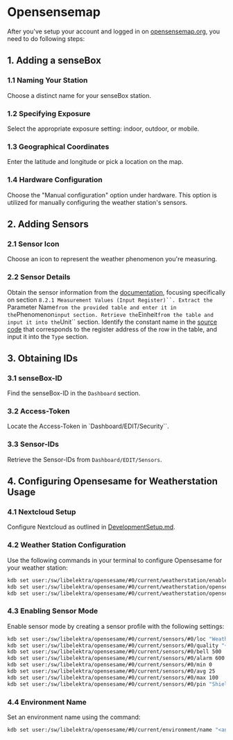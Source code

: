 # Opensensemap
After you've setup your account and logged in on [opensensemap.org](https://www.opensensemap.org/), you need to do following steps:

## 1. Adding a senseBox

### 1.1 Naming Your Station
Choose a distinct name for your senseBox station.
### 1.2 Specifying Exposure
Select the appropriate exposure setting: indoor, outdoor, or mobile.
### 1.3 Geographical Coordinates
Enter the latitude and longitude or pick a location on the map.
### 1.4 Hardware Configuration
Choose the "Manual configuration" option under hardware.
This option is utilized for manually configuring the weather station's sensors.

## 2. Adding Sensors

### 2.1 Sensor Icon
Choose an icon to represent the weather phenomenon you're measuring.
### 2.2 Sensor Details 
Obtain the sensor information from the [ documentation](https://www.vetterag.ch/images/pdf/thies/BA/4.920x.x0.xxx_ClimaSensor_US_d.pdf), focusing specifically on section `8.2.1 Measurement Values (Input Register)``.
Extract the `Parameter Name` from the provided table and enter it in the `Phenomenon` input section.
Retrieve the `Einheit` from the table and input it into the `Unit`` section.
Identify the constant name in the [source code](../src/clima_sensor_us.rs) that corresponds to the register address of the row in the table, and input it into the `Type` section.

## 3. Obtaining IDs

### 3.1 senseBox-ID
Find the senseBox-ID in the `Dashboard` section.
### 3.2 Access-Token
Locate the Access-Token in `Dashboard/EDIT/Security``.
### 3.3 Sensor-IDs
Retrieve the Sensor-IDs from `Dashboard/EDIT/Sensors`.

## 4. Configuring Opensesame for Weatherstation Usage

### 4.1 Nextcloud Setup 
Configure Nextcloud as outlined in [DevelopmentSetup.md](./DevelopmentSetup.md).
### 4.2 Weather Station Configuration
Use the following commands in your terminal to configure Opensesame for your weather station:
```bash
kdb set user:/sw/libelektra/opensesame/#0/current/weatherstation/enable "1"
kdb set user:/sw/libelektra/opensesame/#0/current/weatherstation/opensensemap/id "<opensensemap-box-id>"
kdb set user:/sw/libelektra/opensesame/#0/current/weatherstation/opensensemap/token "<opensensemap-access-token>"
```
### 4.3 Enabling Sensor Mode
Enable sensor mode by creating a sensor profile with the following settings:
```bash
kdb set user:/sw/libelektra/opensesame/#0/current/sensors/#0/loc "Weatherstation"
kdb set user:/sw/libelektra/opensesame/#0/current/sensors/#0/quality "++"
kdb set user:/sw/libelektra/opensesame/#0/current/sensors/#0/bell 500
kdb set user:/sw/libelektra/opensesame/#0/current/sensors/#0/alarm 600
kdb set user:/sw/libelektra/opensesame/#0/current/sensors/#0/min 0
kdb set user:/sw/libelektra/opensesame/#0/current/sensors/#0/avg 25
kdb set user:/sw/libelektra/opensesame/#0/current/sensors/#0/max 100 
kdb set user:/sw/libelektra/opensesame/#0/current/sensors/#0/pin "Shield-Lime2 uext2"
```

### 4.4 Environment Name
Set an environment name using the command:
```bash
kdb set user:/sw/libelektra/opensesame/#0/current/environment/name "<any name>"
```